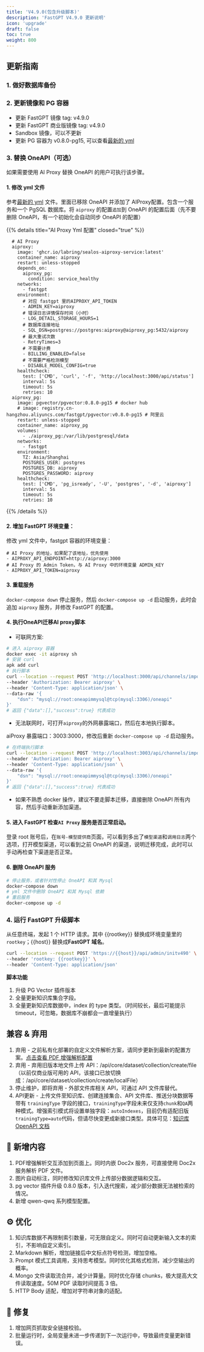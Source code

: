 ```yaml
---
title: 'V4.9.0(包含升级脚本)'
description: 'FastGPT V4.9.0 更新说明'
icon: 'upgrade'
draft: false
toc: true
weight: 800
---
```



## 更新指南

### 1. 做好数据库备份

### 2. 更新镜像和 PG 容器

- 更新 FastGPT 镜像 tag: v4.9.0
- 更新 FastGPT 商业版镜像 tag: v4.9.0
- Sandbox 镜像，可以不更新
- 更新 PG 容器为 v0.8.0-pg15, 可以查看[最新的 yml](https://raw.githubusercontent.com/labring/FastGPT/main/deploy/docker/docker-compose-pgvector.yml)

### 3. 替换 OneAPI（可选）

如果需要使用 AI Proxy 替换 OneAPI 的用户可执行该步骤。

#### 1. 修改 yml 文件

参考[最新的 yml](https://raw.githubusercontent.com/labring/FastGPT/main/deploy/docker/docker-compose-pgvector.yml) 文件。里面已移除 OneAPI 并添加了 AIProxy配置。包含一个服务和一个 PgSQL 数据库。将 `aiproxy` 的配置`追加`到 OneAPI 的配置后面（先不要删除 OneAPI，有一个初始化会自动同步 OneAPI 的配置）

{{% details title="AI Proxy Yml 配置" closed="true" %}}

```
  # AI Proxy
  aiproxy:
    image: 'ghcr.io/labring/sealos-aiproxy-service:latest'
    container_name: aiproxy
    restart: unless-stopped
    depends_on:
      aiproxy_pg:
        condition: service_healthy
    networks:
      - fastgpt
    environment:
      # 对应 fastgpt 里的AIPROXY_API_TOKEN
      - ADMIN_KEY=aiproxy
      # 错误日志详情保存时间（小时）
      - LOG_DETAIL_STORAGE_HOURS=1
      # 数据库连接地址
      - SQL_DSN=postgres://postgres:aiproxy@aiproxy_pg:5432/aiproxy
      # 最大重试次数
      - RetryTimes=3
      # 不需要计费
      - BILLING_ENABLED=false
      # 不需要严格检测模型
      - DISABLE_MODEL_CONFIG=true
    healthcheck:
      test: ['CMD', 'curl', '-f', 'http://localhost:3000/api/status']
      interval: 5s
      timeout: 5s
      retries: 10
  aiproxy_pg:
    image: pgvector/pgvector:0.8.0-pg15 # docker hub
    # image: registry.cn-hangzhou.aliyuncs.com/fastgpt/pgvector:v0.8.0-pg15 # 阿里云
    restart: unless-stopped
    container_name: aiproxy_pg
    volumes:
      - ./aiproxy_pg:/var/lib/postgresql/data
    networks:
      - fastgpt
    environment:
      TZ: Asia/Shanghai
      POSTGRES_USER: postgres
      POSTGRES_DB: aiproxy
      POSTGRES_PASSWORD: aiproxy
    healthcheck:
      test: ['CMD', 'pg_isready', '-U', 'postgres', '-d', 'aiproxy']
      interval: 5s
      timeout: 5s
      retries: 10
```

{{% /details %}}

#### 2. 增加 FastGPT 环境变量：

修改 yml 文件中，fastgpt 容器的环境变量：

```
# AI Proxy 的地址，如果配了该地址，优先使用
- AIPROXY_API_ENDPOINT=http://aiproxy:3000
# AI Proxy 的 Admin Token，与 AI Proxy 中的环境变量 ADMIN_KEY
- AIPROXY_API_TOKEN=aiproxy
```

#### 3. 重载服务

`docker-compose down` 停止服务，然后 `docker-compose up -d` 启动服务，此时会追加 `aiproxy` 服务，并修改 FastGPT 的配置。

#### 4. 执行OneAPI迁移AI proxy脚本

- 可联网方案:

```bash
# 进入 aiproxy 容器
docker exec -it aiproxy sh
# 安装 curl
apk add curl
# 执行脚本
curl --location --request POST 'http://localhost:3000/api/channels/import/oneapi' \
--header 'Authorization: Bearer aiproxy' \
--header 'Content-Type: application/json' \
--data-raw '{
    "dsn": "mysql://root:oneapimmysql@tcp(mysql:3306)/oneapi"
}'
# 返回 {"data":[],"success":true} 代表成功
```

- 无法联网时，可打开`aiproxy`的外网暴露端口，然后在本地执行脚本。

aiProxy 暴露端口：3003:3000，修改后重新 `docker-compose up -d` 启动服务。

```bash
# 在终端执行脚本
curl --location --request POST 'http://localhost:3003/api/channels/import/oneapi' \
--header 'Authorization: Bearer aiproxy' \
--header 'Content-Type: application/json' \
--data-raw '{
    "dsn": "mysql://root:oneapimmysql@tcp(mysql:3306)/oneapi"
}'
# 返回 {"data":[],"success":true} 代表成功
```

- 如果不熟悉 docker 操作，建议不要走脚本迁移，直接删除 OneAPI 所有内容，然后手动重新添加渠道。

#### 5. 进入 FastGPT 检查`AI Proxy` 服务是否正常启动。

登录 root 账号后，在`账号-模型提供商`页面，可以看到多出了`模型渠道`和`调用日志`两个选项，打开模型渠道，可以看到之前 OneAPI 的渠道，说明迁移完成，此时可以手动再检查下渠道是否正常。

#### 6. 删除 OneAPI 服务

```bash
# 停止服务，或者针对性停止 OneAPI 和其 Mysql
docker-compose down
# yml 文件中删除 OneAPI 和其 Mysql 依赖
# 重启服务
docker-compose up -d
```

### 4. 运行 FastGPT 升级脚本

从任意终端，发起 1 个 HTTP 请求。其中 {{rootkey}} 替换成环境变量里的 `rootkey`；{{host}} 替换成**FastGPT 域名**。

```bash
curl --location --request POST 'https://{{host}}/api/admin/initv490' \
--header 'rootkey: {{rootkey}}' \
--header 'Content-Type: application/json'
```

**脚本功能**

1. 升级 PG Vector 插件版本
2. 全量更新知识库集合字段。
3. 全量更新知识库数据中，index 的 type 类型。（时间较长，最后可能提示 timeout，可忽略，数据库不崩都会一直增量执行）

## 兼容 & 弃用

1. 弃用 - 之前私有化部署的自定义文件解析方案，请同步更新到最新的配置方案。[点击查看 PDF 增强解析配置](/docs/development/configuration/#使用-doc2x-解析-pdf-文件)
2. 弃用 - 弃用旧版本地文件上传 API：/api/core/dataset/collection/create/file（以前仅商业版可用的 API，该接口已放切换成：/api/core/dataset/collection/create/localFile）
3. 停止维护，即将弃用 - 外部文件库相关 API，可通过 API 文件库替代。
4. API更新 - 上传文件至知识库、创建连接集合、API 文件库、推送分块数据等带有 `trainingType` 字段的接口，`trainingType`字段未来仅支持`chunk`和`QA`两种模式。增强索引模式将设置单独字段：`autoIndexes`，目前仍有适配旧版`trainingType=auto`代码，但请尽快变更成新接口类型。具体可见：[知识库 OpenAPI 文档](/docs/development/openapi/dataset.md)

## 🚀 新增内容

1. PDF增强解析交互添加到页面上。同时内嵌 Doc2x 服务，可直接使用 Doc2x 服务解析 PDF 文件。
2. 图片自动标注，同时修改知识库文件上传部分数据逻辑和交互。
3. pg vector 插件升级 0.8.0 版本，引入迭代搜索，减少部分数据无法被检索的情况。
4. 新增 qwen-qwq 系列模型配置。

## ⚙️ 优化

1. 知识库数据不再限制索引数量，可无限自定义。同时可自动更新输入文本的索引，不影响自定义索引。
2. Markdown 解析，增加链接后中文标点符号检测，增加空格。
3. Prompt 模式工具调用，支持思考模型。同时优化其格式检测，减少空输出的概率。
4. Mongo 文件读取流合并，减少计算量。同时优化存储 chunks，极大提高大文件读取速度。50M PDF 读取时间提高 3 倍。
5. HTTP Body 适配，增加对字符串对象的适配。

## 🐛 修复

1. 增加网页抓取安全链接校验。
2. 批量运行时，全局变量未进一步传递到下一次运行中，导致最终变量更新错误。
